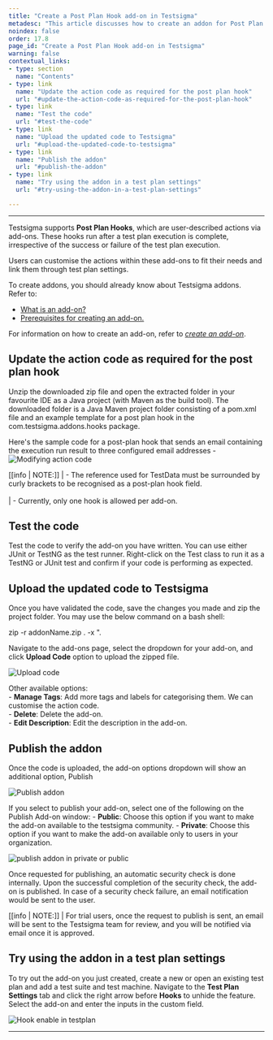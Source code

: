 ```yaml
---
title: "Create a Post Plan Hook add-on in Testsigma"
metadesc: "This article discusses how to create an addon for Post Plan Hook in Testsigma app. These hooks run after the execution of a test plan irrespective of the result"
noindex: false
order: 17.8
page_id: "Create a Post Plan Hook add-on in Testsigma"
warning: false
contextual_links:
- type: section
  name: "Contents"
- type: link
  name: "Update the action code as required for the post plan hook"
  url: "#update-the-action-code-as-required-for-the-post-plan-hook"
- type: link
  name: "Test the code"
  url: "#test-the-code"
- type: link
  name: "Upload the updated code to Testsigma"
  url: "#upload-the-updated-code-to-testsigma"
- type: link
  name: "Publish the addon"
  url: "#publish-the-addon"
- type: link
  name: "Try using the addon in a test plan settings"
  url: "#try-using-the-addon-in-a-test-plan-settings"

---
```


---
Testsigma supports **Post Plan Hooks**, which are user-described actions via add-ons. These hooks run after a test plan execution is complete, irrespective of the success or failure of the test plan execution.

Users can customise the actions within these add-ons to fit their needs and link them through test plan settings.

To create addons, you should already know about Testsigma addons. <br>
Refer to:
- [What is an add-on?](https://testsigma.com/docs/addons/what-is-an-addon/)
- [Prerequisites for creating an add-on.](https://testsigma.com/docs/addons/create/)

For information on how to create an add-on, refer to *[create an add-on](https://testsigma.com/docs/addons/create/)*.

## **Update the action code as required for the post plan hook**

Unzip the downloaded zip file and open the extracted folder in your favourite IDE as a Java project (with Maven as the build tool). The downloaded folder is a Java Maven project folder consisting of a pom.xml file and an example template for a post plan hook in the com.testsigma.addons.hooks package.

Here's the sample code for a post-plan hook that sends an email containing the execution run result to three configured email addresses - 
![Modifying action code](https://s3.amazonaws.com/static-docs.testsigma.com/new_images/projects/overview/post_plan_addon.png)

[[info | NOTE:]]
| - The reference used for TestData must be surrounded by curly brackets to be recognised as a post-plan hook field. <br><br>
| - Currently, only one hook is allowed per add-on.

## **Test the code**

Test the code to verify the add-on you have written. You can use either JUnit or TestNG as the test runner. Right-click on the Test class to run it as a TestNG or JUnit test and confirm if your code is performing as expected.

## **Upload the updated code to Testsigma**

Once you have validated the code, save the changes you made and zip the project folder. You may use the below command on a bash shell:

zip -r addonName.zip . -x ".

Navigate to the add-ons page, select the dropdown for your add-on, and click **Upload Code** option to upload the zipped file.

![Upload code](https://s3.amazonaws.com/static-docs.testsigma.com/new_images/projects/overview/add_on_edit.png)

Other available options:<br>
    - **Manage Tags**: Add more tags and labels for categorising them. We can customise the action code.<br>
    - **Delete**: Delete the add-on.<br>
    - **Edit Description**: Edit the description in the add-on.

## **Publish the addon**

Once the code is uploaded, the add-on options dropdown will show an additional option, Publish

![Publish addon](https://s3.amazonaws.com/static-docs.testsigma.com/new_images/projects/overview/publish_addon.png)

If you select to publish your add-on, select one of the following on the Publish Add-on window:
    - **Public**: Choose this option if you want to make the add-on available to the testsigma community.
    - **Private**: Choose this option if you want to make the add-on available only to users in your organization.

![publish addon in private or public](https://s3.amazonaws.com/static-docs.testsigma.com/new_images/projects/overview/publsh_add_on_pp.png)

Once requested for publishing, an automatic security check is done internally. Upon the successful completion of the security check, the add-on is published. In case of a security check failure, an email notification would be sent to the user.

[[info | NOTE:]]
| For trial users, once the request to publish is sent, an email will be sent to the Testsigma team for review, and you will be notified via email once it is approved.

## **Try using the addon in a test plan settings**

To try out the add-on you just created, create a new or open an existing test plan and add a test suite and test machine. Navigate to the **Test Plan Settings** tab and click the right arrow before **Hooks** to unhide the feature. Select the add-on and enter the inputs in the custom field.

![Hook enable in testplan](https://s3.amazonaws.com/static-docs.testsigma.com/new_images/projects/overview/hookinput_testplan.png)

---